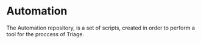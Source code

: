 # Automation
The Automation repository, is a set of scripts, created in order to perform a tool for the proccess of Triage.
